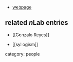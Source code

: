 

* [webpage](http://reyes-reyes.com)

## related $n$Lab entries

* [[Gonzalo Reyes]]

* [[syllogism]]

category: people